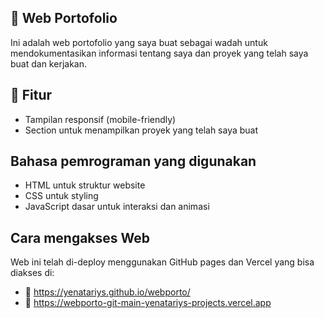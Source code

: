 ## 🔗 Web Portofolio

Ini adalah web portofolio yang saya buat sebagai wadah untuk mendokumentasikan informasi tentang saya dan proyek yang telah saya buat dan kerjakan.

## 📌 Fitur
* Tampilan responsif (mobile-friendly)
* Section untuk menampilkan proyek yang telah saya buat

## Bahasa pemrograman yang digunakan
* HTML untuk struktur website
* CSS untuk styling
* JavaScript dasar untuk interaksi dan animasi

## Cara mengakses Web
Web ini telah di-deploy menggunakan GitHub pages dan Vercel yang bisa diakses di:
* 🔗 https://yenatariys.github.io/webporto/
* 🔗 https://webporto-git-main-yenatariys-projects.vercel.app
